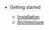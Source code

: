 
* Getting started

    * [Installation](/getting-started/installation)
    * [Architechure](/getting-started/architechure)